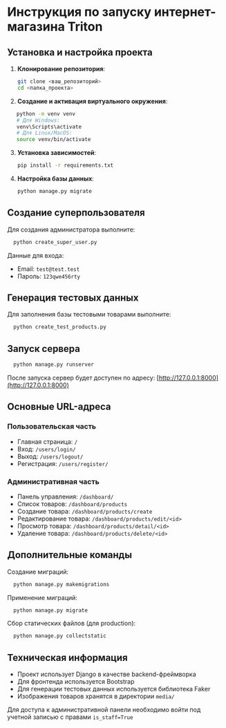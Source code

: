 # Инструкция по запуску интернет-магазина Triton

## Установка и настройка проекта

1. **Клонирование репозитория**:
   ```bash
   git clone <ваш_репозиторий>
   cd <папка_проекта>
   ```

2. **Создание и активация виртуального окружения**:
```bash
   python -m venv venv
   # Для Windows:
   venv\Scripts\activate
   # Для Linux/MacOS:
   source venv/bin/activate
  ```

3. **Установка зависимостей**:
   ```bash
   pip install -r requirements.txt
   ```

4. **Настройка базы данных**:
   ```bash
   python manage.py migrate
   ```

## Создание суперпользователя

Для создания администратора выполните:
```bash
  python create_super_user.py
```

Данные для входа:
- Email: `test@test.test`
- Пароль: `123qwe456rty`

## Генерация тестовых данных

Для заполнения базы тестовыми товарами выполните:
```bash
  python create_test_products.py
```

## Запуск сервера

```bash
  python manage.py runserver
```

После запуска сервер будет доступен по адресу: [http://127.0.0.1:8000](http://127.0.0.1:8000)

## Основные URL-адреса

### Пользовательская часть
- Главная страница: `/`
- Вход: `/users/login/`
- Выход: `/users/logout/`
- Регистрация: `/users/register/`

### Административная часть
- Панель управления: `/dashboard/`
- Список товаров: `/dashboard/products`
- Создание товара: `/dashboard/products/create`
- Редактирование товара: `/dashboard/products/edit/<id>`
- Просмотр товара: `/dashboard/products/detail/<id>`
- Удаление товара: `/dashboard/products/delete/<id>` 

## Дополнительные команды

Создание миграций:
```bash
  python manage.py makemigrations
```

Применение миграций:
```bash
  python manage.py migrate
```

Сбор статических файлов (для production):
```bash
  python manage.py collectstatic
```

## Техническая информация

- Проект использует Django в качестве backend-фреймворка
- Для фронтенда используется Bootstrap
- Для генерации тестовых данных используется библиотека Faker
- Изображения товаров хранятся в директории `media/`

Для доступа к административной панели необходимо войти под учетной записью с правами `is_staff=True`